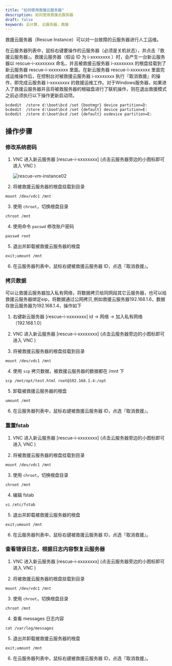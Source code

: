 ```yaml
---
title: "如何使用救援云服务器"
description: 如何使用救援云服务器
draft: false
keyword: 云计算, 云服务器，救援
---
```


救援云服务器（Rescue Instance）可以对一台故障的云服务器进行人工运维。

在云服务器列表中，鼠标右键要操作的云服务器（必须是关机状态），并点击『救援云服务器』。救援云服务器（假设 ID 为 i-xxxxxxxx ）时，会产生一台新云服务器以 rescue-i-xxxxxxxx 命名，并且被救援云服务器 i-xxxxxxxx 的根盘挂载到了新云服务器 rescue-i-xxxxxxxx 里面。在新云服务器 rescue-i-xxxxxxxx 里面完成运维操作后，在控制台对被救援云服务器 i-xxxxxxxx 执行『取消救援』的操作，即完成云服务器 i-xxxxxxxx 的救援运维工作。对于Windows服务器，如果进入了救援云服务器并且将被救服务器的根磁盘进行了联机操作，则在退出救援模式之前必须执行以下操作更新启动项。

```
bcdedit  /store d:\boot\bcd /set {bootmgr} device partition=D:
bcdedit  /store d:\boot\bcd /set {default} device partition=E:
bcdedit  /store d:\boot\bcd /set {default} osdevice partition=E:
```


## 操作步骤

### 修改系统密码

1. VNC 进入新云服务器 [rescue-i-xxxxxxxx] (点击云服务器旁边的小图标即可进入 VNC )

   ![rescue-vm-instance02](/compute/vm/_images/rescue-vm-instance02.png)

2. 将被救援云服务器的根盘挂载到目录

```
mount /dev/vdc1 /mnt
```

3. 使用 `chroot`，切换根盘目录

```
chroot /mnt
```

4. 使用命令 `passwd` 修改账户密码

```
passwd root
```

5. 退出并卸载被救援云服务器的根盘

```
exit;umount /mnt
```

6. 在云服务器列表中，鼠标右键被救援云服务器 ID，点选『取消救援』。



### 拷贝数据

可以让救援云服务器加入私有网络，将数据拷贝给同网段其它云服务器，也可以给救援云服务器绑定eip，将数据通过公网拷贝,例如救援云服务器192.168.1.6，数据存放云服务器为192.168.1.4，操作如下

1. 右键新云服务器 [rescue-i-xxxxxxxx] id -> 网络 -> 加入私有网络（192.168.1.0）

2. VNC 进入新云服务器 [rescue-i-xxxxxxxx] (点击云服务器旁边的小图标即可进入 VNC )

3. 将被救援云服务器的根盘挂载到目录

```
mount /dev/vdc1 /mnt
```

4. 使用 `scp` 拷贝数据，被救援云服务器的数据都在 /mnt 下

```
scp /mnt/opt/test.html root@192.168.1.4:/opt
```

5. 卸载被救援云服务器的根盘

```
umount /mnt
```

6. 在云服务器列表中，鼠标右键被救援云服务器 ID，点选『取消救援』。

### 重置fstab

1. VNC 进入新云服务器 [rescue-i-xxxxxxxx] (点击云服务器旁边的小图标即可进入 VNC )

2. 将被救援云服务器的根盘挂载到目录

```
mount /dev/vdc1 /mnt
```

3. 使用 `chroot`，切换根盘目录

```
chroot /mnt
```

4. 编辑 fstab

```
vi /etc/fstab
```

5. 退出并卸载被救援云服务器的根盘

```
exit;umount /mnt
```

6. 在云服务器列表中，鼠标右键被救援云服务器 ID，点选『取消救援』。

### 查看错误日志，根据日志内容恢复云服务器

1. VNC 进入新云服务器 [rescue-i-xxxxxxxx] (点击云服务器旁边的小图标即可进入 VNC )

2. 将被救援云服务器的根盘挂载到目录

```
mount /dev/vdc1 /mnt
```

3. 使用 `chroot`，切换根盘目录

```
chroot /mnt
```

4. 查看 messages 日志内容

```
cat /var/log/messages
```

5. 退出并卸载被救援云服务器的根盘

```
exit;umount /mnt
```

6. 在云服务器列表中，鼠标右键被救援云服务器 ID，点选『取消救援』。

